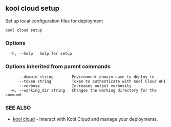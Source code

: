 ## kool cloud setup

Set up local configuration files for deployment

```
kool cloud setup
```

### Options

```
  -h, --help   help for setup
```

### Options inherited from parent commands

```
      --domain string        Environment domain name to deploy to
      --token string         Token to authenticate with Kool Cloud API
      --verbose              Increases output verbosity
  -w, --working_dir string   Changes the working directory for the command
```

### SEE ALSO

* [kool cloud](kool_cloud)	 - Interact with Kool Cloud and manage your deployments.

